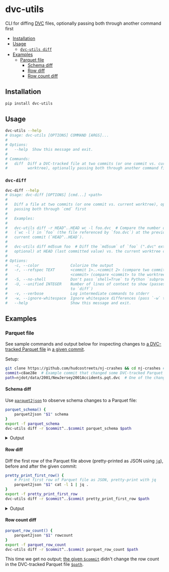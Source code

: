 # dvc-utils
CLI for diffing [DVC] files, optionally passing both through another command first

<!-- toc -->
- [Installation](#installation)
- [Usage](#usage)
    - [`dvc-utils diff`](#dvc-utils-diff)
- [Examples](#examples)
    - [Parquet file](#parquet-diff)
        - [Schema diff](#parquet-schema-diff)
        - [Row diff](#parquet-row-diff)
        - [Row count diff](#parquet-row-count-diff)
<!-- /toc -->

## Installation <a id="installation"></a>
```bash
pip install dvc-utils
```

## Usage <a id="usage"></a>
<!-- `bmdf -- dvc-utils --help` -->
```bash
dvc-utils --help
# Usage: dvc-utils [OPTIONS] COMMAND [ARGS]...
#
# Options:
#   --help  Show this message and exit.
#
# Commands:
#   diff  Diff a DVC-tracked file at two commits (or one commit vs. current
#         worktree), optionally passing both through another command first
```

### `dvc-diff` <a id="dvc-diff"></a>
<!-- `bmdf -- dvc-diff --help` -->
```bash
dvc-diff --help
# Usage: dvc-diff [OPTIONS] [cmd...] <path>
#
#   Diff a file at two commits (or one commit vs. current worktree), optionally
#   passing both through `cmd` first
#
#   Examples:
#
#   dvc-utils diff -r HEAD^..HEAD wc -l foo.dvc  # Compare the number of lines
#   (`wc -l`) in `foo` (the file referenced by `foo.dvc`) at the previous vs.
#   current commit (`HEAD^..HEAD`).
#
#   dvc-utils diff md5sum foo  # Diff the `md5sum` of `foo` (".dvc" extension is
#   optional) at HEAD (last committed value) vs. the current worktree content.
#
# Options:
#   -c, --color              Colorize the output
#   -r, --refspec TEXT       <commit 1>..<commit 2> (compare two commits) or
#                            <commit> (compare <commit> to the worktree)
#   -S, --no-shell           Don't pass `shell=True` to Python `subprocess`es
#   -U, --unified INTEGER    Number of lines of context to show (passes through
#                            to `diff`)
#   -v, --verbose            Log intermediate commands to stderr
#   -w, --ignore-whitespace  Ignore whitespace differences (pass `-w` to `diff`)
#   --help                   Show this message and exit.
```

## Examples <a id="examples"></a>

### Parquet file <a id="parquet-diff"></a>
See sample commands and output below for inspecting changes to [a DVC-tracked Parquet file][commit path] in [a given commit][commit].

Setup:
```bash
git clone https://github.com/hudcostreets/nj-crashes && cd nj-crashes # Clone + enter example repo
commit=c8ae28e  # Example commit that changed some DVC-tracked Parquet files
path=njdot/data/2001/NewJersey2001Accidents.pqt.dvc  # One of the changed files
```

#### Schema diff <a id="parquet-schema-diff"></a>
Use [`parquet2json`] to observe schema changes to a Parquet file:
```bash
parquet_schema() {
    parquet2json "$1" schema
}
export -f parquet_schema
dvc-utils diff -r $commit^..$commit parquet_schema $path
```
<details><summary>Output</summary>

```diff
2d1
<   OPTIONAL BYTE_ARRAY Year (STRING);
8,10d6
<   OPTIONAL BYTE_ARRAY Crash Date (STRING);
<   OPTIONAL BYTE_ARRAY Crash Day Of Week (STRING);
<   OPTIONAL BYTE_ARRAY Crash Time (STRING);
14,17c10,13
<   OPTIONAL BYTE_ARRAY Total Killed (STRING);
<   OPTIONAL BYTE_ARRAY Total Injured (STRING);
<   OPTIONAL BYTE_ARRAY Pedestrians Killed (STRING);
<   OPTIONAL BYTE_ARRAY Pedestrians Injured (STRING);
---
>   OPTIONAL INT64 Total Killed;
>   OPTIONAL INT64 Total Injured;
>   OPTIONAL INT64 Pedestrians Killed;
>   OPTIONAL INT64 Pedestrians Injured;
20,21c16,17
<   OPTIONAL BYTE_ARRAY Alcohol Involved (STRING);
<   OPTIONAL BYTE_ARRAY HazMat Involved (STRING);
---
>   OPTIONAL BOOLEAN Alcohol Involved;
>   OPTIONAL BOOLEAN HazMat Involved;
23c19
<   OPTIONAL BYTE_ARRAY Total Vehicles Involved (STRING);
---
>   OPTIONAL INT64 Total Vehicles Involved;
29c25
<   OPTIONAL BYTE_ARRAY Mile Post (STRING);
---
>   OPTIONAL DOUBLE Mile Post;
47,48c43,44
<   OPTIONAL BYTE_ARRAY Latitude (STRING);
<   OPTIONAL BYTE_ARRAY Longitude (STRING);
---
>   OPTIONAL DOUBLE Latitude;
>   OPTIONAL DOUBLE Longitude;
51a48
>   OPTIONAL INT64 Date (TIMESTAMP(MICROS,false));
```

Here we can see that various date/time columns were consolidated, and several stringly-typed columns were converted to ints, floats, and booleans.

</details>

#### Row diff <a id="parquet-row-diff"></a>
Diff the first row of the Parquet file above (pretty-printed as JSON using [`jq`]), before and after the given commit:

```bash
pretty_print_first_row() {
    # Print first row of Parquet file as JSON, pretty-print with jq
    parquet2json "$1" cat -l 1 | jq .
}
export -f pretty_print_first_row
dvc-utils diff -r $commit^..$commit pretty_print_first_row $path
```

<details><summary>Output</summary>

```diff
2d1
<   "Year": "2001",
8,10d6
<   "Crash Date": "12/21/2001",
<   "Crash Day Of Week": "F",
<   "Crash Time": "1834",
14,17c10,13
<   "Total Killed": "0",
<   "Total Injured": "0",
<   "Pedestrians Killed": "0",
<   "Pedestrians Injured": "0",
---
>   "Total Killed": 0,
>   "Total Injured": 0,
>   "Pedestrians Killed": 0,
>   "Pedestrians Injured": 0,
20,21c16,17
<   "Alcohol Involved": "N",
<   "HazMat Involved": "N",
---
>   "Alcohol Involved": false,
>   "HazMat Involved": false,
23c19
<   "Total Vehicles Involved": "2",
---
>   "Total Vehicles Involved": 2,
29c25
<   "Mile Post": "",
---
>   "Mile Post": null,
47,48c43,44
<   "Latitude": "",
<   "Longitude": "",
---
>   "Latitude": null,
>   "Longitude": null,
51c47,48
<   "Reporting Badge No.": "830"
---
>   "Reporting Badge No.": "830",
>   "Date": "2001-12-21 18:34:00 +00:00"
```

This reflects the schema changes above.

</details>

#### Row count diff <a id="parquet-row-count-diff"></a>
```bash
parquet_row_count() {
    parquet2json "$1" rowcount
}
export -f parquet_row_count
dvc-utils diff -r $commit^..$commit parquet_row_count $path
```

This time we get no output; [the given `$commit`][commit] didn't change the row count in the DVC-tracked Parquet file [`$path`][commit path].

[DVC]: https://dvc.org/
[`parquet2json`]: https://github.com/jupiter/parquet2json
[hudcostreets/nj-crashes]: https://github.com/hudcostreets/nj-crashes
[Parquet]: https://parquet.apache.org/
[commit]: https://github.com/hudcostreets/nj-crashes/commit/c8ae28e64f4917895d84074913f48e0a7afbc3d7
[commit path]: https://github.com/hudcostreets/nj-crashes/commit/c8ae28e64f4917895d84074913f48e0a7afbc3d7#diff-7f812dce61e0996354f4af414203e0933ccdfe9613cb406c40c1c41a14b9769c
[hudcostreets/nj-crashes]: https://github.com/hudcostreets/nj-crashes
[`jq`]: https://jqlang.github.io/jq/
